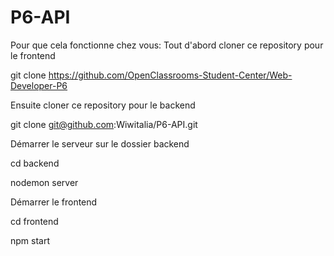 # P6-API


Pour que cela fonctionne chez vous:
Tout d'abord cloner ce repository pour le frontend

git clone https://github.com/OpenClassrooms-Student-Center/Web-Developer-P6

Ensuite cloner ce repository pour le backend

git clone git@github.com:Wiwitalia/P6-API.git

Démarrer le serveur sur le dossier backend

cd backend

nodemon server

Démarrer le frontend

cd frontend

npm start
